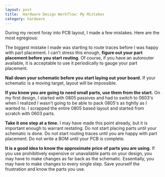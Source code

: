 ```yaml
---
layout: post
title:  Hardware Design Workflow: My Mistakes 
category: hardware
---
```

During my recent foray into PCB layout, I made a few mistakes. Here are the most egregious:

The biggest mistake I made was starting to route traces before I was happy with part placement. I can't stress this enough, **figure out your part placement before you start routing**. Of course, if you have an autorouter available, it is acceptable to use it periodically to gauge your part placement.

**Nail down your schematic before you start laying out your board.** If your schematic is a moving target, layout will be impossible.

**If you know you are going to need small parts, use them from the start.** On my first design, I started with 0805 passives and had to switch to 0603's when I realized I wasn't going to be able to pack 0805's as tightly as I wanted to. I scrapped the entire 0805 based layout and started from scratch with 0603 parts.

**Take it one step at a time.** I may have made this point already, but it is important enough to warrant restating. Do not start placing parts until your schematic is done. Do not start routing traces until you are happy with part placement. Do not write a BOM until your PCB is complete.

**It is a good idea to know the approximate price of parts you are using.** If you use prohibitively expensive or unavailable parts on your design, you may have to make changes as far back as the schematic. Essentially, you may have to make changes to every single step. Save yourself the frustration and know the parts you use. 